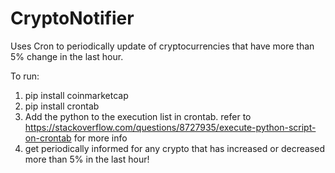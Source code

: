 # CryptoNotifier

Uses Cron to periodically update of cryptocurrencies that have more than 5% change in the last hour. 

To run:

1) pip install coinmarketcap
2) pip install crontab 
3) Add the python to the execution list in crontab. refer to https://stackoverflow.com/questions/8727935/execute-python-script-on-crontab for more info
4) get periodically informed for any crypto that has increased or decreased more than 5% in the last hour!
